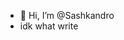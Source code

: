 - 👋 Hi, I’m @Sashkandro
- idk what write

<!---
Sashkandro/Sashkandro is a ✨ special ✨ repository because its `README.md` (this file) appears on your GitHub profile.
You can click the Preview link to take a look at your changes.
--->

